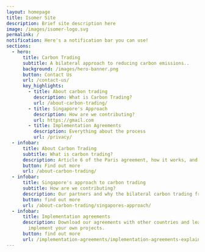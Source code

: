 ```yaml
---
layout: homepage
title: Isomer Site
description: Brief site description here
image: /images/isomer-logo.svg
permalink: /
notification: Here's a notification bar you can use!
sections:
  - hero:
      title: Carbon Trading
      subtitle: A bilateral approach to reducing carbon emissions..
      background: /images/hero-banner.png
      button: Contact Us
      url: /contact-us/
      key_highlights:
        - title: About carbon trading
          description: What is Carbon Trading?
          url: /about-carbon-trading/
        - title: Singapore's Approach
          description: How are we contributing?
          url: https://gmail.com
        - title: Implementation Agreements
          description: Everything about the process
          url: /privacy/
  - infobar:
      title: About Carbon Trading
      subtitle: What is carbon trading?
      description: Article 6 of the Paris agreement, how it works, and what it accomplishes.
      button: Find out more
      url: /about-carbon-trading/
  - infobar:
      title: Singapore's approach to carbon trading
      subtitle: How are we contributing?
      description: Our partners and why the bilateral carbon trading framework.
      button: find out more
      url: /about-carbon-trading/singapores-approach/
  - infobar:
      title: Implementation agreements
      description: Download our agreements with other countries and learn how you can
        implement your own projects.
      button: find out more
      url: /implementation-agreements/implementation-agreements-explained/
---
```

